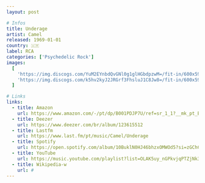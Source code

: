 ```yaml
---
layout: post

# Infos
title: Underage
artist: Camel
released: 1969-01-01
country: 🇮🇹
label: RCA
categories: ['Psychedelic Rock']
images:
  [
    'https://img.discogs.com/YuM2EYnbdQvGNl0g1glHGbdpzwM=/fit-in/600x592/filters:strip_icc():format(jpeg):mode_rgb():quality(90)/discogs-images/R-3994226-1409906664-1133.jpeg.jpg',
    'https://img.discogs.com/k5hv2kyJ2JRGrf3FhsluJ1C8Jw8=/fit-in/600x597/filters:strip_icc():format(jpeg):mode_rgb():quality(90)/discogs-images/R-3994226-1409906664-1745.jpeg.jpg',
  ]

# Links
links:
  - title: Amazon
    url: https://www.amazon.com/-/pt/dp/B001PDJP7U/ref=sr_1_1?__mk_pt_BR=%C3%85M%C3%85%C5%BD%C3%95%C3%91&dchild=1&keywords=camel+underage&qid=1614744234&sr=8-1&tag=kvnol08-20
  - title: Deezer
    url: https://www.deezer.com/br/album/123615512
  - title: Lastfm
    url: https://www.last.fm/pt/music/Camel/Underage
  - title: Spotify
    url: https://open.spotify.com/album/10BuklN0HJ46bhzxOMWOd5?si=zGChCtnoRlu7wcFf17gKuA
  - title: YouTube
    url: https://music.youtube.com/playlist?list=OLAK5uy_nGPkvjqPTZjNk3jGFcfLWak8S4SzEb4T4
  - title: Wikipedia-w
    url: #
---
```

